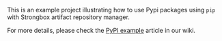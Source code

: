 This is an example project illustrating how to use Pypi packages using `pip` with Strongbox artifact repository manager.

For more details, please check the [PyPI example](https://strongbox.github.io/user-guide/tool-integration/pypi-example.html) article in our wiki.
